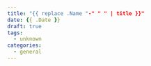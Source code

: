 ```yaml
---
title: "{{ replace .Name "-" " " | title }}"
date: {{ .Date }}
draft: true
tags:
  - unknown
categories:
  - general
---
```

